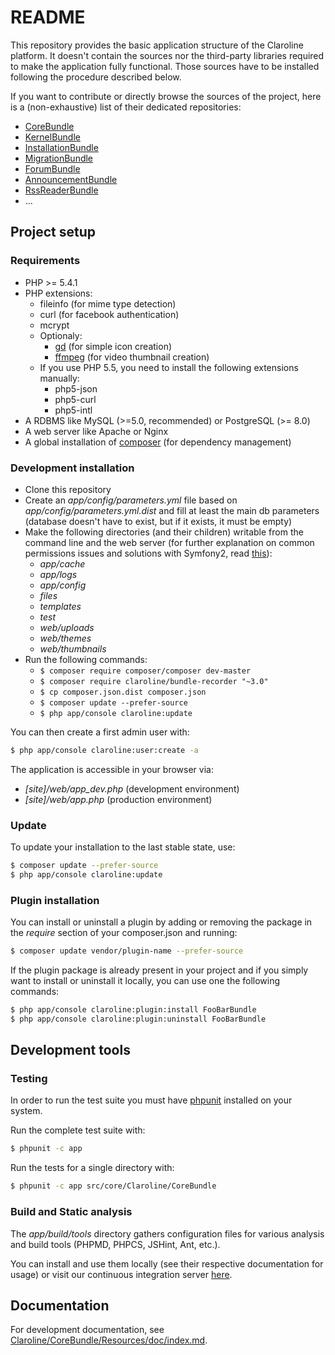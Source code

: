 README
======

This repository provides the basic application structure of the Claroline platform.
It doesn't contain the sources nor the third-party libraries required to make the
application fully functional. Those sources have to be installed following the
procedure described below.

If you want to contribute or directly browse the sources of the project, here is a
(non-exhaustive) list of their dedicated repositories:

- [CoreBundle][core]
- [KernelBundle][kernel]
- [InstallationBundle][install]
- [MigrationBundle][migration]
- [ForumBundle][forum]
- [AnnouncementBundle][announcement]
- [RssReaderBundle][rssreader]
- ...


Project setup
-------------

### Requirements

- PHP >= 5.4.1
- PHP extensions:
    - fileinfo (for mime type detection)
    - curl (for facebook authentication)
    - mcrypt
    - Optionaly:
        - [gd][1] (for simple icon creation)
        - [ffmpeg][2] (for video thumbnail creation)
    - If you use PHP 5.5, you need to install the following extensions manually:
        - php5-json
        - php5-curl
        - php5-intl
- A RDBMS like MySQL (>=5.0, recommended) or PostgreSQL (>= 8.0)
- A web server like Apache or Nginx
- A global installation of [composer][3] (for dependency management)

### Development installation

- Clone this repository
- Create an *app/config/parameters.yml* file based on *app/config/parameters.yml.dist*
  and fill at least the main db parameters (database doesn't have to exist, but if
  it exists, it must be empty)
- Make the following directories (and their children) writable from the command
  line and the web server (for further explanation on common permissions issues and
  solutions with Symfony2, read [this][5]):
    - *app/cache*
    - *app/logs*
    - *app/config*
    - *files*
    - *templates*
    - *test*
    - *web/uploads*
    - *web/themes*
    - *web/thumbnails*
- Run the following commands:
    - `$ composer require composer/composer dev-master`
    - `$ composer require claroline/bundle-recorder "~3.0"`
    - `$ cp composer.json.dist composer.json`
    - `$ composer update --prefer-source`
    - `$ php app/console claroline:update`

You can then create a first admin user with:

```sh
$ php app/console claroline:user:create -a
```

The application is accessible in your browser via:

- *[site]/web/app_dev.php* (development environment)
- *[site]/web/app.php* (production environment)

### Update

To update your installation to the last stable state, use:

```sh
$ composer update --prefer-source
$ php app/console claroline:update
```


### Plugin installation

You can install or uninstall a plugin by adding or removing the package in the
*require* section of your composer.json and running:

```sh
$ composer update vendor/plugin-name --prefer-source
```

If the plugin package is already present in your project and if you simply want
to install or uninstall it locally, you can use one the following commands:

```sh
$ php app/console claroline:plugin:install FooBarBundle
$ php app/console claroline:plugin:uninstall FooBarBundle
```


Development tools
-----------------

### Testing

In order to run the test suite you must have [phpunit][6] installed on your
system.

Run the complete test suite with:

```sh
$ phpunit -c app
```
Run the tests for a single directory with:

```sh
$ phpunit -c app src/core/Claroline/CoreBundle
```

### Build and Static analysis

The *app/build/tools* directory gathers configuration files for various
analysis and build tools (PHPMD, PHPCS, JSHint, Ant, etc.).

You can install and use them locally (see their respective documentation for
usage) or visit our continuous integration server [here][7].


Documentation
-------------

For development documentation, see [Claroline/CoreBundle/Resources/doc/index.md][8].


[core]:         https://github.com/claroline/CoreBundle
[kernel]:       https://github.com/claroline/KernelBundle
[install]:      https://github.com/claroline/InstallationBundle
[migration]:    https://github.com/claroline/MigrationBundle
[forum]:        https://github.com/claroline/ForumBundle
[announcement]: https://github.com/claroline/AnnouncementBundle
[rssreader]:    https://github.com/claroline/RssReaderBundle


[1]: http://www.php.net/manual/en/book.image.php
[2]: http://ffmpeg-php.sourceforge.net/
[3]: http://getcomposer.org/doc/00-intro.md
[4]: http://lesscss.org/#-server-side-usage
[5]: http://symfony.com/doc/current/book/installation.html#configuration-and-setup
[6]: http://www.phpunit.de/manual/current/en/index.html
[7]: http://dev.claroline.net:8080/job/Claronext/
[8]: https://github.com/claroline/CoreBundle/blob/master/Resources/doc/index.md
